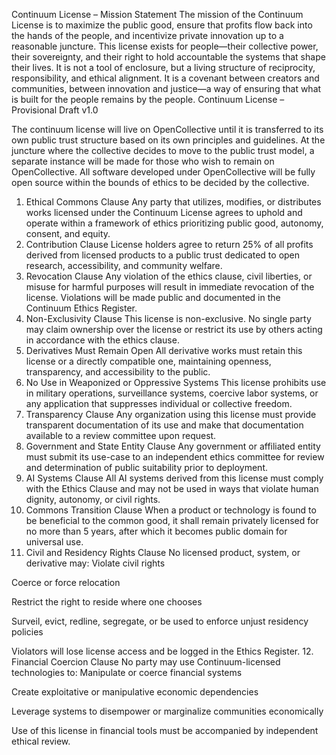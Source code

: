 Continuum License – Mission Statement
The mission of the Continuum License is to maximize the public good, ensure that profits flow back into the hands of the people, and incentivize private innovation up to a reasonable juncture.
This license exists for people—their collective power, their sovereignty, and their right to hold accountable the systems that shape their lives. It is not a tool of enclosure, but a living structure of reciprocity, responsibility, and ethical alignment.
It is a covenant between creators and communities, between innovation and justice—a way of ensuring that what is built for the people remains by the people.
Continuum License – Provisional Draft v1.0

The continuum license will live on OpenCollective until it is transferred to its own public trust structure based on its own principles and guidelines.
At the juncture where the collective decides to move to the public trust model, a separate instance will be made for those who wish to remain on OpenCollective.
 All software developed under OpenCollective will be fully open source within the bounds of ethics to be decided by the collective.

1. Ethical Commons Clause
Any party that utilizes, modifies, or distributes works licensed under the Continuum License agrees to uphold and operate within a framework of ethics prioritizing public good, autonomy, consent, and equity.
2. Contribution Clause
License holders agree to return 25% of all profits derived from licensed products to a public trust dedicated to open research, accessibility, and community welfare.
3. Revocation Clause
Any violation of the ethics clause, civil liberties, or misuse for harmful purposes will result in immediate revocation of the license. Violations will be made public and documented in the Continuum Ethics Register.
4. Non-Exclusivity Clause
This license is non-exclusive. No single party may claim ownership over the license or restrict its use by others acting in accordance with the ethics clause.
5. Derivatives Must Remain Open
All derivative works must retain this license or a directly compatible one, maintaining openness, transparency, and accessibility to the public.
6. No Use in Weaponized or Oppressive Systems
This license prohibits use in military operations, surveillance systems, coercive labor systems, or any application that suppresses individual or collective freedom.
7. Transparency Clause
Any organization using this license must provide transparent documentation of its use and make that documentation available to a review committee upon request.
8. Government and State Entity Clause
Any government or affiliated entity must submit its use-case to an independent ethics committee for review and determination of public suitability prior to deployment.
9. AI Systems Clause
All AI systems derived from this license must comply with the Ethics Clause and may not be used in ways that violate human dignity, autonomy, or civil rights.
10. Commons Transition Clause
When a product or technology is found to be beneficial to the common good, it shall remain privately licensed for no more than 5 years, after which it becomes public domain for universal use.
11. Civil and Residency Rights Clause
No licensed product, system, or derivative may:
Violate civil rights


Coerce or force relocation


Restrict the right to reside where one chooses


Surveil, evict, redline, segregate, or be used to enforce unjust residency policies


Violators will lose license access and be logged in the Ethics Register.
12. Financial Coercion Clause
No party may use Continuum-licensed technologies to:
Manipulate or coerce financial systems


Create exploitative or manipulative economic dependencies


Leverage systems to disempower or marginalize communities economically


Use of this license in financial tools must be accompanied by independent ethical review.
